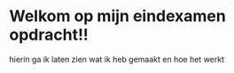 
# Welkom op mijn eindexamen opdracht!!
hierin ga ik laten zien wat ik heb gemaakt en hoe het werkt 
